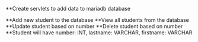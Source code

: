 **Create servlets to add data to mariadb database

**Add new student to the database
**View all students from the database
**Update student based on number
**Delete student based on number
**Student will have number: INT, lastname: VARCHAR, firstname: VARCHAR
